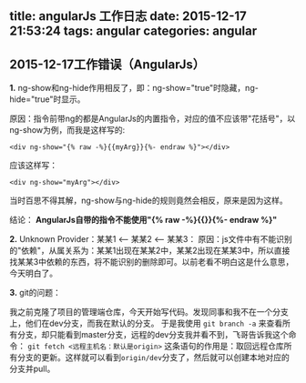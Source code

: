 title: angularJs 工作日志
date: 2015-12-17 21:53:24
tags: angular
categories: angular
---
## 2015-12-17工作错误（AngularJs）

**1.** ng-show和ng-hide作用相反了，即：ng-show="true"时隐藏，ng-hide="true"时显示。

原因：指令前带ng的都是AngularJs的内置指令，对应的值不应该带"花括号"，以ng-show为例，而我是这样写的:
    
    <div ng-show="{% raw -%}{{myArg}}{%- endraw %}"></div>

应该这样写：

    <div ng-show="myArg"></div>

当时百思不得其解，ng-show与ng-hide的规则竟然会相反，原来是因为这样。

  结论：
**AngularJs自带的指令不能使用"{% raw -%}{{}}{%- endraw %}"**
<!-- more -->

**2.** Unknown Provider：某某1 <—— 某某2 <—— 某某3：
  原因：js文件中有不能识别的"依赖"，从属关系为：某某1出现在某某2中，某某2出现在某某3中，所以直接找某某3中依赖的东西，将不能识别的删除即可。以前老看不明白这是什么意思，今天明白了。

**3.** git的问题：

我之前克隆了项目的管理端仓库，今天开始写代码。发现同事和我不在一个分支上，他们在dev分支，而我在默认的分支。
于是我使用
    `git branch -a`
来查看所有分支，却只能看到master分支，远程的dev分支我并看不到，飞哥告诉我这个命令：
    `git fetch <远程主机名：默认是origin>`
这条语句的作用是：取回远程仓库所有分支的更新。这样就可以看到`origin/dev`分支了，然后就可以创建本地对应的分支并pull。